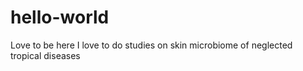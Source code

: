 # hello-world
Love to be here
I love to do studies on skin microbiome of neglected tropical diseases
